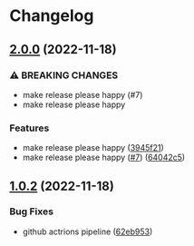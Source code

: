 # Changelog

## [2.0.0](https://github.com/cking/z0ne.collections/compare/v1.0.2...v2.0.0) (2022-11-18)


### ⚠ BREAKING CHANGES

* make release please happy (#7)
* make release please happy

### Features

* make release please happy ([3945f21](https://github.com/cking/z0ne.collections/commit/3945f2199a68ac219853c4ec887ad85f8157e0a1))
* make release please happy ([#7](https://github.com/cking/z0ne.collections/issues/7)) ([64042c5](https://github.com/cking/z0ne.collections/commit/64042c5a4166d5a9b93e4e84994800b1d6a3eec4))

## [1.0.2](https://github.com/cking/z0ne.collections/compare/v1.0.1...v1.0.2) (2022-11-18)


### Bug Fixes

* github actrions pipeline ([62eb953](https://github.com/cking/z0ne.collections/commit/62eb95308d84ddc9468041fe463e67e098580a83))
